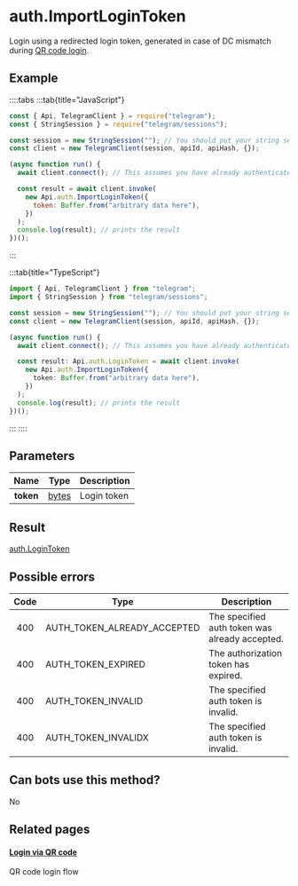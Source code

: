 # auth.ImportLoginToken

Login using a redirected login token, generated in case of DC mismatch during [QR code login](https://core.telegram.org/api/qr-login).

## Example

::::tabs
:::tab{title="JavaScript"}

```js
const { Api, TelegramClient } = require("telegram");
const { StringSession } = require("telegram/sessions");

const session = new StringSession(""); // You should put your string session here
const client = new TelegramClient(session, apiId, apiHash, {});

(async function run() {
  await client.connect(); // This assumes you have already authenticated with .start()

  const result = await client.invoke(
    new Api.auth.ImportLoginToken({
      token: Buffer.from("arbitrary data here"),
    })
  );
  console.log(result); // prints the result
})();
```

:::

:::tab{title="TypeScript"}

```ts
import { Api, TelegramClient } from "telegram";
import { StringSession } from "telegram/sessions";

const session = new StringSession(""); // You should put your string session here
const client = new TelegramClient(session, apiId, apiHash, {});

(async function run() {
  await client.connect(); // This assumes you have already authenticated with .start()

  const result: Api.auth.LoginToken = await client.invoke(
    new Api.auth.ImportLoginToken({
      token: Buffer.from("arbitrary data here"),
    })
  );
  console.log(result); // prints the result
})();
```

:::
::::

## Parameters

|   Name    | Type                                          | Description |
| :-------: | --------------------------------------------- | ----------- |
| **token** | [bytes](https://core.telegram.org/type/bytes) | Login token |

## Result

[auth.LoginToken](https://core.telegram.org/type/auth.LoginToken)

## Possible errors

| Code | Type                        | Description                                    |
| :--: | --------------------------- | ---------------------------------------------- |
| 400  | AUTH_TOKEN_ALREADY_ACCEPTED | The specified auth token was already accepted. |
| 400  | AUTH_TOKEN_EXPIRED          | The authorization token has expired.           |
| 400  | AUTH_TOKEN_INVALID          | The specified auth token is invalid.           |
| 400  | AUTH_TOKEN_INVALIDX         | The specified auth token is invalid.           |

## Can bots use this method?

No

## Related pages

#### [Login via QR code](https://core.telegram.org/api/qr-login)

QR code login flow
